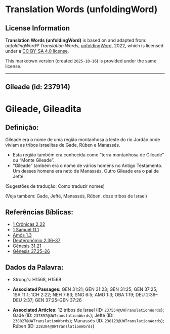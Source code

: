 # Translation Words (unfoldingWord)

## License Information

**Translation Words (unfoldingWord)** is based on and adapted from: _unfoldingWord® Translation Words_, [unfoldingWord](https://unfoldingword.org/utw), 2022, which is licensed under a [CC BY-SA 4.0 license](https://creativecommons.org/licenses/by-sa/4.0/legalcode.en).

This markdown version (created `2025-10-16`) is provided under the same license.



--------------------------------

## Gileade (id: 237914)

Gileade, Gileadita
==================

Definição:
----------

Gileade era o nome de uma região montanhosa a leste do rio Jordão onde viviam as tribos israelitas de Gade, Rúben e Manassés.

* Esta região também era conhecida como “terra montanhosa de Gileade” ou “Monte Gileade”.
* “Gileade” também era o nome de vários homens no Antigo Testamento. Um desses homens era neto de Manassés. Outro Gileade era o pai de Jefté.

(Sugestões de tradução: Como traduzir nomes)

(Veja também: Gade, Jefté, Manassés, Rúben, doze tribos de Israel)

Referências Bíblicas:
---------------------

* [1 Crônicas 2\.22](https://ref.ly/1Chr2:22)
* [1 Samuel 11\.1](https://ref.ly/1Sam11:1)
* [Amós 1\.3](https://ref.ly/Amos1:3)
* [Deuteronômio 2\.36–37](https://ref.ly/Deut2:36-Deut2:37)
* [Gênesis 31\.21](https://ref.ly/Gen31:21)
* [Gênesis 37\.25–26](https://ref.ly/Gen37:25-Gen37:26)

Dados da Palavra:
-----------------

* Strong’s: H1568, H1569

* **Associated Passages:** GEN 31:21; GEN 31:23; GEN 31:25; GEN 37:25; 1SA 11:1; 1CH 2:22; NEH 7:63; SNG 6:5; AMO 1:3; OBA 1:19; DEU 2:36–DEU 2:37; GEN 37:25–GEN 37:26
* **Associated Articles:** 12 tribos de Israel (ID: `237554@UWTranslationWords`); Gade (ID: `237897@UWTranslationWords`); Jefté (ID: `238027@UWTranslationWords`); Manassés (ID: `238123@UWTranslationWords`); Rúben (ID: `238304@UWTranslationWords`)

